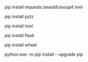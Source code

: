 pip install requests beautifulsoup4 lxml

pip install pytz

pip install lxml

pip install flask

pip install wheel

python.exe -m pip install --upgrade pip